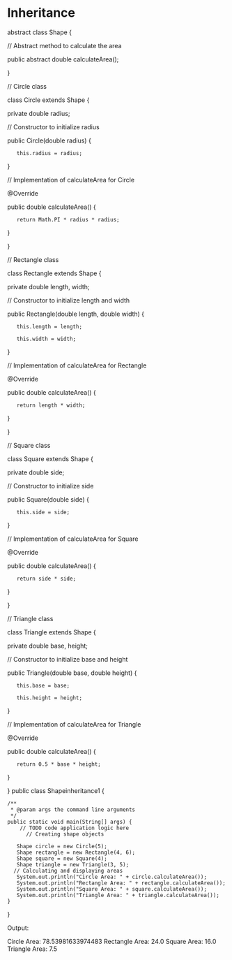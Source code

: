 # Inheritance
abstract class Shape {

   // Abstract method to calculate the area

   public abstract double calculateArea();

}

 

// Circle class

class Circle extends Shape {

   private double radius;

   // Constructor to initialize radius

   public Circle(double radius) {

       this.radius = radius;

   }

 

   // Implementation of calculateArea for Circle

   @Override

   public double calculateArea() {

       return Math.PI * radius * radius;

   }

}

 

// Rectangle class

class Rectangle extends Shape {

   private double length, width;

   // Constructor to initialize length and width

   public Rectangle(double length, double width) {

       this.length = length;

       this.width = width;

   }

 

   // Implementation of calculateArea for Rectangle

   @Override

   public double calculateArea() {

       return length * width;

   }

}

 

// Square class

class Square extends Shape {

   private double side;

   // Constructor to initialize side

   public Square(double side) {

       this.side = side;

   }

 

   // Implementation of calculateArea for Square

   @Override

   public double calculateArea() {

       return side * side;

   }

}

 

// Triangle class

class Triangle extends Shape {

   private double base, height;

   // Constructor to initialize base and height

   public Triangle(double base, double height) {

       this.base = base;

       this.height = height;

   }

 

   // Implementation of calculateArea for Triangle

   @Override

   public double calculateArea() {

       return 0.5 * base * height;

   }

}
public class Shapeinheritance1 {

    /**
     * @param args the command line arguments
     */
    public static void main(String[] args) {
        // TODO code application logic here
          // Creating shape objects

       Shape circle = new Circle(5);
       Shape rectangle = new Rectangle(4, 6);
       Shape square = new Square(4);
       Shape triangle = new Triangle(3, 5);
      // Calculating and displaying areas
       System.out.println("Circle Area: " + circle.calculateArea());
       System.out.println("Rectangle Area: " + rectangle.calculateArea());
       System.out.println("Square Area: " + square.calculateArea());
       System.out.println("Triangle Area: " + triangle.calculateArea());
    }
    
}



Output:

Circle Area: 78.53981633974483
Rectangle Area: 24.0
Square Area: 16.0
Triangle Area: 7.5

